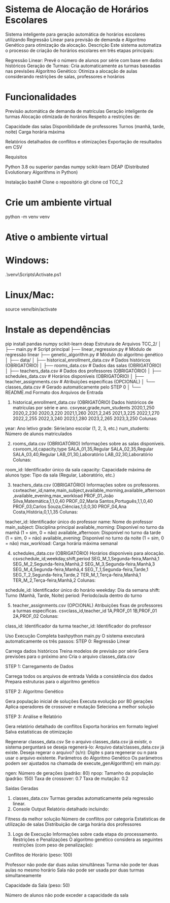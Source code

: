 # Sistema de Alocação de Horários Escolares

Sistema inteligente para geração automática de horários escolares utilizando Regressão Linear para previsão de demanda e Algoritmo Genético para otimização da alocação.
Descrição
Este sistema automatiza o processo de criação de horários escolares em três etapas principais:

Regressão Linear: Prevê o número de alunos por série com base em dados históricos
Geração de Turmas: Cria automaticamente as turmas baseadas nas previsões
Algoritmo Genético: Otimiza a alocação de aulas considerando restrições de salas, professores e horários

# Funcionalidades

Previsão automática de demanda de matrículas
Geração inteligente de turmas
Alocação otimizada de horários
Respeito a restrições de:

Capacidade das salas
Disponibilidade de professores
Turnos (manhã, tarde, noite)
Carga horária máxima


Relatórios detalhados de conflitos e otimizações
Exportação de resultados em CSV

Requisitos

Python 3.8 ou superior
pandas
numpy
scikit-learn
DEAP (Distributed Evolutionary Algorithms in Python)

Instalação
bash# Clone o repositório
git clone <seu-repositorio>
cd TCC_2

# Crie um ambiente virtual
python -m venv venv

# Ative o ambiente virtual
# Windows:
.\venv\Scripts\Activate.ps1
# Linux/Mac:
source venv/bin/activate

# Instale as dependências
pip install pandas numpy scikit-learn deap
Estrutura de Arquivos
TCC_2/
│
├── main.py                          # Script principal
├── linear_regression.py             # Módulo de regressão linear
├── genetic_algorithm.py             # Módulo do algoritmo genético
│
├── data/
│   ├── historical_enrollment_data.csv    # Dados históricos (OBRIGATÓRIO)
│   ├── rooms_data.csv                    # Dados das salas (OBRIGATÓRIO)
│   ├── teachers_data.csv                 # Dados dos professores (OBRIGATÓRIO)
│   ├── schedules_data.csv                # Horários disponíveis (OBRIGATÓRIO)
│   ├── teacher_assignments.csv           # Atribuições específicas (OPCIONAL)
│   └── classes_data.csv                  # Gerado automaticamente pelo STEP 0
│
└── README.md
Formato dos Arquivos de Entrada
1. historical_enrollment_data.csv (OBRIGATÓRIO)
Dados históricos de matrículas por série e ano.
csvyear,grade,num_students
2020,1,250
2020,2,230
2020,3,220
2021,1,260
2021,2,245
2021,3,225
2022,1,270
2022,2,255
2022,3,240
2023,1,280
2023,2,265
2023,3,250
Colunas:

year: Ano letivo
grade: Série/ano escolar (1, 2, 3, etc.)
num_students: Número de alunos matriculados

2. rooms_data.csv (OBRIGATÓRIO)
Informações sobre as salas disponíveis.
csvroom_id,capacity,type
SALA_01,35,Regular
SALA_02,35,Regular
SALA_03,40,Regular
LAB_01,30,Laboratório
LAB_02,30,Laboratório
Colunas:

room_id: Identificador único da sala
capacity: Capacidade máxima de alunos
type: Tipo da sala (Regular, Laboratório, etc.)

3. teachers_data.csv (OBRIGATÓRIO)
Informações sobre os professores.
csvteacher_id,name,main_subject,available_morning,available_afternoon,available_evening,max_workload
PROF_01,João Silva,Matemática,1,1,0,40
PROF_02,Maria Santos,Português,1,1,0,40
PROF_03,Carlos Souza,Ciências,1,0,0,30
PROF_04,Ana Costa,História,0,1,1,35
Colunas:

teacher_id: Identificador único do professor
name: Nome do professor
main_subject: Disciplina principal
available_morning: Disponível no turno da manhã (1 = sim, 0 = não)
available_afternoon: Disponível no turno da tarde (1 = sim, 0 = não)
available_evening: Disponível no turno da noite (1 = sim, 0 = não)
max_workload: Carga horária máxima semanal

4. schedules_data.csv (OBRIGATÓRIO)
Horários disponíveis para alocação.
csvschedule_id,weekday,shift,period
SEG_M_1,Segunda-feira,Manhã,1
SEG_M_2,Segunda-feira,Manhã,2
SEG_M_3,Segunda-feira,Manhã,3
SEG_M_4,Segunda-feira,Manhã,4
SEG_T_1,Segunda-feira,Tarde,1
SEG_T_2,Segunda-feira,Tarde,2
TER_M_1,Terça-feira,Manhã,1
TER_M_2,Terça-feira,Manhã,2
Colunas:

schedule_id: Identificador único do horário
weekday: Dia da semana
shift: Turno (Manhã, Tarde, Noite)
period: Período/aula dentro do turno

5. teacher_assignments.csv (OPCIONAL)
Atribuições fixas de professores a turmas específicas.
csvclass_id,teacher_id
1A,PROF_01
1B,PROF_01
2A,PROF_02
Colunas:

class_id: Identificador da turma
teacher_id: Identificador do professor

Uso
Execução Completa
bashpython main.py
O sistema executará automaticamente os três passos:
STEP 0: Regressão Linear

Carrega dados históricos
Treina modelos de previsão por série
Gera previsões para o próximo ano
Cria o arquivo classes_data.csv

STEP 1: Carregamento de Dados

Carrega todos os arquivos de entrada
Valida a consistência dos dados
Prepara estruturas para o algoritmo genético

STEP 2: Algoritmo Genético

Gera população inicial de soluções
Executa evolução por 80 gerações
Aplica operadores de crossover e mutação
Seleciona a melhor solução

STEP 3: Análise e Relatório

Gera relatório detalhado de conflitos
Exporta horários em formato legível
Salva estatísticas de otimização

Regenerar classes_data.csv
Se o arquivo classes_data.csv já existir, o sistema perguntará se deseja regenerá-lo:
Arquivo data/classes_data.csv já existe.
Deseja regerar o arquivo? (s/n):
Digite s para regenerar ou n para usar o arquivo existente.
Parâmetros do Algoritmo Genético
Os parâmetros podem ser ajustados na chamada de execute_genAlgorithm() em main.py:

ngen: Número de gerações (padrão: 80)
npop: Tamanho da população (padrão: 150)
Taxa de crossover: 0.7
Taxa de mutação: 0.2

Saídas Geradas
1. classes_data.csv
Turmas geradas automaticamente pela regressão linear.
2. Console Output
Relatório detalhado incluindo:

Fitness da melhor solução
Número de conflitos por categoria
Estatísticas de utilização de salas
Distribuição de carga horária dos professores

3. Logs de Execução
Informações sobre cada etapa do processamento.
Restrições e Penalizações
O algoritmo genético considera as seguintes restrições (com peso de penalização):

Conflitos de Horário (peso: 100)

Professor não pode dar duas aulas simultâneas
Turma não pode ter duas aulas no mesmo horário
Sala não pode ser usada por duas turmas simultaneamente


Capacidade da Sala (peso: 50)

Número de alunos não pode exceder a capacidade da sala
